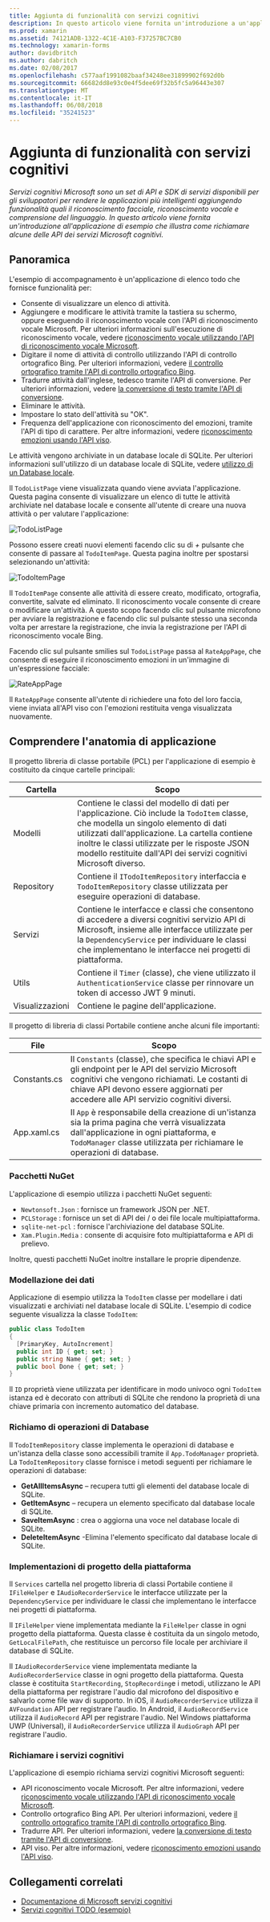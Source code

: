 ```yaml
---
title: Aggiunta di funzionalità con servizi cognitivi
description: In questo articolo viene fornita un'introduzione a un'applicazione di esempio che illustra come richiamare alcune delle API dei servizi Microsoft cognitivi.
ms.prod: xamarin
ms.assetid: 74121ADB-1322-4C1E-A103-F37257BC7CB0
ms.technology: xamarin-forms
author: davidbritch
ms.author: dabritch
ms.date: 02/08/2017
ms.openlocfilehash: c577aaf1991082baaf34248ee31899902f692d0b
ms.sourcegitcommit: 66682dd8e93c0e4f5dee69f32b5fc5a96443e307
ms.translationtype: MT
ms.contentlocale: it-IT
ms.lasthandoff: 06/08/2018
ms.locfileid: "35241523"
---
```

# <a name="adding-intelligence-with-cognitive-services"></a>Aggiunta di funzionalità con servizi cognitivi

_Servizi cognitivi Microsoft sono un set di API e SDK di servizi disponibili per gli sviluppatori per rendere le applicazioni più intelligenti aggiungendo funzionalità quali il riconoscimento facciale, riconoscimento vocale e comprensione del linguaggio. In questo articolo viene fornita un'introduzione all'applicazione di esempio che illustra come richiamare alcune delle API dei servizi Microsoft cognitivi._

## <a name="overview"></a>Panoramica

L'esempio di accompagnamento è un'applicazione di elenco todo che fornisce funzionalità per:

- Consente di visualizzare un elenco di attività.
- Aggiungere e modificare le attività tramite la tastiera su schermo, oppure eseguendo il riconoscimento vocale con l'API di riconoscimento vocale Microsoft. Per ulteriori informazioni sull'esecuzione di riconoscimento vocale, vedere [riconoscimento vocale utilizzando l'API di riconoscimento vocale Microsoft](speech-recognition.md).
- Digitare il nome di attività di controllo utilizzando l'API di controllo ortografico Bing. Per ulteriori informazioni, vedere [il controllo ortografico tramite l'API di controllo ortografico Bing](spell-check.md).
- Tradurre attività dall'inglese, tedesco tramite l'API di conversione. Per ulteriori informazioni, vedere [la conversione di testo tramite l'API di conversione](text-translation.md).
- Eliminare le attività.
- Impostare lo stato dell'attività su "OK".
- Frequenza dell'applicazione con riconoscimento del emozioni, tramite l'API di tipo di carattere. Per altre informazioni, vedere [riconoscimento emozioni usando l'API viso](emotion-recognition.md).

Le attività vengono archiviate in un database locale di SQLite. Per ulteriori informazioni sull'utilizzo di un database locale di SQLite, vedere [utilizzo di un Database locale](~/xamarin-forms/app-fundamentals/databases.md).

Il `TodoListPage` viene visualizzata quando viene avviata l'applicazione. Questa pagina consente di visualizzare un elenco di tutte le attività archiviate nel database locale e consente all'utente di creare una nuova attività o per valutare l'applicazione:

![](images/sample-application-1.png "TodoListPage")

Possono essere creati nuovi elementi facendo clic su di *+* pulsante che consente di passare al `TodoItemPage`. Questa pagina inoltre per spostarsi selezionando un'attività:

![](images/sample-application-2.png "TodoItemPage")

Il `TodoItemPage` consente alle attività di essere creato, modificato, ortografia, convertite, salvate ed eliminato. Il riconoscimento vocale consente di creare o modificare un'attività. A questo scopo facendo clic sul pulsante microfono per avviare la registrazione e facendo clic sul pulsante stesso una seconda volta per arrestare la registrazione, che invia la registrazione per l'API di riconoscimento vocale Bing.

Facendo clic sul pulsante smilies sul `TodoListPage` passa al `RateAppPage`, che consente di eseguire il riconoscimento emozioni in un'immagine di un'espressione facciale:

![](images/sample-application-3.png "RateAppPage")

Il `RateAppPage` consente all'utente di richiedere una foto del loro faccia, viene inviata all'API viso con l'emozioni restituita venga visualizzata nuovamente.

## <a name="understanding-the-application-anatomy"></a>Comprendere l'anatomia di applicazione

Il progetto libreria di classe portabile (PCL) per l'applicazione di esempio è costituito da cinque cartelle principali:

|Cartella|Scopo|
|--- |--- |
|Modelli|Contiene le classi del modello di dati per l'applicazione. Ciò include la `TodoItem` classe, che modella un singolo elemento di dati utilizzati dall'applicazione. La cartella contiene inoltre le classi utilizzate per le risposte JSON modello restituite dall'API dei servizi cognitivi Microsoft diverso.|
|Repository|Contiene il `ITodoItemRepository` interfaccia e `TodoItemRepository` classe utilizzata per eseguire operazioni di database.|
|Servizi|Contiene le interfacce e classi che consentono di accedere a diversi cognitivi servizio API di Microsoft, insieme alle interfacce utilizzate per la `DependencyService` per individuare le classi che implementano le interfacce nei progetti di piattaforma.|
|Utils|Contiene il `Timer` (classe), che viene utilizzato il `AuthenticationService` classe per rinnovare un token di accesso JWT 9 minuti.|
|Visualizzazioni|Contiene le pagine dell'applicazione.|

Il progetto di libreria di classi Portabile contiene anche alcuni file importanti:

|File|Scopo|
|--- |--- |
|Constants.cs|Il `Constants` (classe), che specifica le chiavi API e gli endpoint per le API del servizio Microsoft cognitivi che vengono richiamati. Le costanti di chiave API devono essere aggiornati per accedere alle API servizio cognitivi diversi.|
|App.xaml.cs|Il `App` è responsabile della creazione di un'istanza sia la prima pagina che verrà visualizzata dall'applicazione in ogni piattaforma, e `TodoManager` classe utilizzata per richiamare le operazioni di database.|

### <a name="nuget-packages"></a>Pacchetti NuGet

L'applicazione di esempio utilizza i pacchetti NuGet seguenti:

- `Newtonsoft.Json` : fornisce un framework JSON per .NET.
- `PCLStorage` : fornisce un set di API dei / o dei file locale multipiattaforma.
- `sqlite-net-pcl` : fornisce l'archiviazione del database SQLite.
- `Xam.Plugin.Media` : consente di acquisire foto multipiattaforma e API di prelievo.

Inoltre, questi pacchetti NuGet inoltre installare le proprie dipendenze.

### <a name="modeling-the-data"></a>Modellazione dei dati

Applicazione di esempio utilizza la `TodoItem` classe per modellare i dati visualizzati e archiviati nel database locale di SQLite. L'esempio di codice seguente visualizza la classe `TodoItem`:

```csharp
public class TodoItem
{
  [PrimaryKey, AutoIncrement]
  public int ID { get; set; }
  public string Name { get; set; }
  public bool Done { get; set; }
}
```

Il `ID` proprietà viene utilizzata per identificare in modo univoco ogni `TodoItem` istanza ed è decorato con attributi di SQLite che rendono la proprietà di una chiave primaria con incremento automatico del database.

### <a name="invoking-database-operations"></a>Richiamo di operazioni di Database

Il `TodoItemRepository` classe implementa le operazioni di database e un'istanza della classe sono accessibili tramite il `App.TodoManager` proprietà. La `TodoItemRepository` classe fornisce i metodi seguenti per richiamare le operazioni di database:

- **GetAllItemsAsync** – recupera tutti gli elementi del database locale di SQLite.
- **GetItemAsync** – recupera un elemento specificato dal database locale di SQLite.
- **SaveItemAsync** : crea o aggiorna una voce nel database locale di SQLite.
- **DeleteItemAsync** -Elimina l'elemento specificato dal database locale di SQLite.

### <a name="platform-project-implementations"></a>Implementazioni di progetto della piattaforma

Il `Services` cartella nel progetto libreria di classi Portabile contiene il `IFileHelper` e `IAudioRecorderService` le interfacce utilizzate per la `DependencyService` per individuare le classi che implementano le interfacce nei progetti di piattaforma.

Il `IFileHelper` viene implementata mediante la `FileHelper` classe in ogni progetto della piattaforma. Questa classe è costituita da un singolo metodo, `GetLocalFilePath`, che restituisce un percorso file locale per archiviare il database di SQLite.

Il `IAudioRecorderService` viene implementata mediante la `AudioRecorderService` classe in ogni progetto della piattaforma. Questa classe è costituita `StartRecording`, `StopRecording`e i metodi, utilizzano le API della piattaforma per registrare l'audio dal microfono del dispositivo e salvarlo come file wav di supporto. In iOS, il `AudioRecorderService` utilizza il `AVFoundation` API per registrare l'audio. In Android, il `AudioRecordService` utilizza il `AudioRecord` API per registrare l'audio. Nel Windows piattaforma UWP (Universal), il `AudioRecorderService` utilizza il `AudioGraph` API per registrare l'audio.

### <a name="invoking-cognitive-services"></a>Richiamare i servizi cognitivi

L'applicazione di esempio richiama servizi cognitivi Microsoft seguenti:

- API riconoscimento vocale Microsoft. Per altre informazioni, vedere [riconoscimento vocale utilizzando l'API di riconoscimento vocale Microsoft](speech-recognition.md).
- Controllo ortografico Bing API. Per ulteriori informazioni, vedere [il controllo ortografico tramite l'API di controllo ortografico Bing](spell-check.md).
- Tradurre API. Per ulteriori informazioni, vedere [la conversione di testo tramite l'API di conversione](text-translation.md).
- API viso. Per altre informazioni, vedere [riconoscimento emozioni usando l'API viso](emotion-recognition.md).

## <a name="related-links"></a>Collegamenti correlati

- [Documentazione di Microsoft servizi cognitivi](https://www.microsoft.com/cognitive-services/documentation)
- [Servizi cognitivi TODO (esempio)](https://developer.xamarin.com/samples/xamarin-forms/WebServices/TodoCognitiveServices/)
